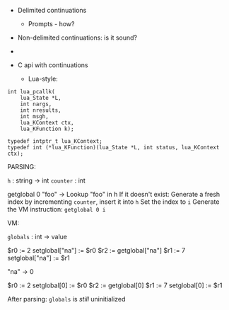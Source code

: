 

* Delimited continuations
  - Prompts - how?
* Non-delimited continuations: is it sound?

* 

* C api with continuations
  - Lua-style:

```
int lua_pcallk(
    lua_State *L,
    int nargs,
    int nresults,
    int msgh,
    lua_KContext ctx,
    lua_KFunction k);

typedef intptr_t lua_KContext;
typedef int (*lua_KFunction)(lua_State *L, int status, lua_KContext ctx);
```




PARSING:

`h` : string -> int
`counter` : int

getglobal 0 "foo"
  -> Lookup "foo" in h
     If it doesn't exist:
        Generate a fresh index by incrementing `counter`,
        insert it into `h`
    Set the index to `i`
    Generate the VM instruction:
        `getglobal 0 i`

VM:

`globals` : int -> value



$r0 := 2
setglobal["na"] := $r0
$r2 := getglobal["na"]
$r1 := 7
setglobal["na"] := $r1 



"na" -> 0


$r0 := 2
setglobal[0] := $r0
$r2 := getglobal[0]
$r1 := 7
setglobal[0] := $r1 

After parsing: `globals` is *still* uninitialized
